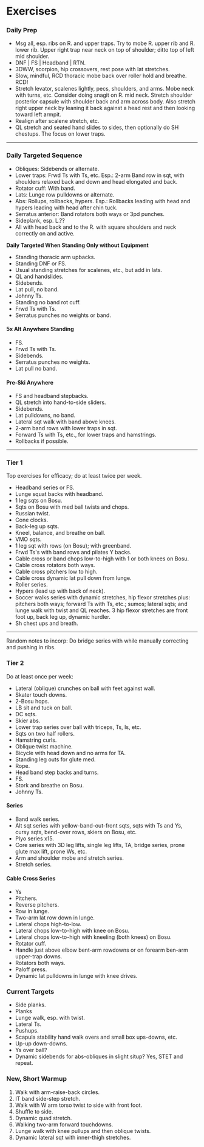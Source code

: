 # Exercises

### Daily Prep

* Msg all, esp. ribs on R. and upper traps. Try to mobe R. upper rib and R. lower rib. Upper right trap near neck on top of shoulder; ditto top of left mid shoulder.
* DNF | FS | Headband | RTN. 
* 3DWW, scorpion, hip crossovers, rest pose with lat stretches.
* Slow, mindful, RCD thoracic mobe back over roller hold and breathe. RCD!   
* Stretch levator, scalenes lightly, pecs, shoulders, and arms. Mobe neck with turns, etc. Consider doing snagit on R. mid neck. Stretch shoulder posterior capsule with shoulder back and arm across body. Also stretch right upper neck by leaning it back against a head rest and then looking toward left armpit.  
* Realign after scalene stretch, etc. 
* QL stretch and seated hand slides to sides, then optionally do SH chestups. The focus on lower traps. 

---

### Daily Targeted Sequence

* Obliques: Sidebends or alternate.
* Lower traps: Frwd Ts with Ts, etc. Esp.: 2-arm Band row in sqt, with shoulders relaxed back and down and head elongated and back. 
* Rotator cuff: With band.
* Lats: Lunge row pulldowns or alternate.
* Abs: Rollups, rollbacks, hypers. Esp.: Rollbacks leading with head and hypers leading with head after chin tuck. 
* Serratus anterior: Band rotators both ways or 3pd punches.
* Sideplank, esp. L.??
* All with head back and to the R. with square shoulders and neck correctly on and active. 

**Daily Targeted When Standing Only without Equipment**

* Standing thoracic arm upbacks. 
* Standing DNF or FS.  
* Usual standing stretches for scalenes, etc., but add in lats. 
* QL and handslides. 
* Sidebends.
* Lat pull, no band.
* Johnny Ts.
* Standing no band rot cuff.
* Frwd Ts with Ts.
* Serratus punches no weights or band. 

#### 5x Alt Anywhere Standing

* FS.
* Frwd Ts with Ts.
* Sidebends.
* Serratus punches no weights.
* Lat pull no band.

#### Pre-Ski Anywhere

* FS and headband stepbacks.
* QL stretch into hand-to-side sliders.
* Sidebends.
* Lat pulldowns, no band. 
* Lateral sqt walk with band above knees.
* 2-arm band rows with lower traps in sqt. 
* Forward Ts with Ts, etc., for lower traps and hamstrings. 
* Rollbacks if possible. 

---

### Tier 1

Top exercises for efficacy; do at least twice per week. 

* Headband series or FS.
* Lunge squat backs with headband.
* 1 leg sqts on Bosu.
* Sqts on Bosu with med ball twists and chops. 
* Russian twist.
* Cone clocks. 
* Back-leg up sqts. 
* Kneel, balance, and breathe on ball. 
* VMO sqts.
* 1 leg sqt with rows (on Bosu); with greenband. 
* Frwd Ts's with band rows and pilates Y backs. 
* Cable cross or band chops low-to-high with 1 or both knees on Bosu.
* Cable cross rotators both ways.
* Cable cross pitchers low to high.
* Cable cross dynamic lat pull down from lunge. 
* Roller series.
* Hypers (lead up with back of neck). 
* Soccer walks series with dynamic stretches, hip flexor stretches plus: pitchers both ways; forward Ts with Ts, etc.; sumos; lateral sqts; and lunge walk  with twist and QL reaches. 3 hip flexor stretches are front foot up, back leg up, dynamic hurdler. 
* Sh chest ups and breath.

---

Random notes to incorp: Do bridge series with while manually correcting and pushing in ribs. 

### Tier 2

Do at least once per week: 

* Lateral (oblique) crunches on ball with feet against wall.
* Skater touch downs.
* 2-Bosu hops.
* LB sit and tuck on ball.
* DC sqts.
* Skier abs.
* Lower trap series over ball with triceps, Ts, Is, etc.
* Sqts on two half rollers.
* Hamstring curls. 
* Oblique twist machine.
* Bicycle with head down and no arms for TA.
* Standing leg outs for glute med. 
* Rope.
* Head band step backs and turns. 
* FS. 
* Stork and breathe on Bosu. 
* Johnny Ts. 

#### Series

* Band walk series. 
* Alt sqt series with yellow-band-out-front sqts, sqts with Ts and Ys, cursy sqts, bend-over rows, skiers on Bosu, etc. 
* Plyo series x15.
* Core series with 3D leg lifts, single leg lifts, TA, bridge series, prone glute max lift, prone Ws, etc.
* Arm and shoulder mobe and stretch series. 
* Stretch series.

#### Cable Cross Series

* Ys
* Pitchers.
* Reverse pitchers.
* Row in lunge.
* Two-arm lat row down in lunge. 
* Lateral chops high-to-low.
* Lateral chops low-to-high with knee on Bosu.
* Lateral chops low-to-high with kneeling (both knees) on Bosu. 
* Rotator cuff.
* Handle just above elbow bent-arm rowdowns or on forearm ben-arm upper-trap downs.
* Rotators both ways.
* Paloff press.
* Dynamic lat pulldowns in lunge with knee drives.  

### Current Targets

* Side planks.
* Planks
* Lunge walk, esp. with twist.
* Lateral Ts.
* Pushups.
* Scapula stability hand walk overs and small box ups-downs, etc.
* Up-up down-downs.
* Ys over ball?
* Dynamic sidebends for abs-obliques in slight situp? Yes, STET and repeat. 


### New, Short Warmup

1. Walk with arm-raise-back circles.
1. IT band side-step stretch.
1. Walk with W arm torso twist to side with front foot.
1. Shuffle to side.
1. Dynamic quad stretch.
1. Walking two-arm forward touchdowns.
1. Lunge walk with knee pullups and then oblique twists.
1. Dynamic lateral sqt with inner-thigh stretches.



